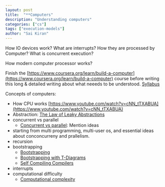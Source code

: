 ```yaml
---
layout: post
title:  "**Computers"
description: "Understanding computers"
categories: ["cs"]
tags: ["execution-models"]
author: "Sai Kiran"
---
```



How IO devices work?
What are interrupts?
How they are processed by Computer?
What is concurrent execution?


How modern computer processor works?


Finish the [https://www.coursera.org/learn/build-a-computer](https://www.coursera.org/learn/build-a-computer) course before writing this long & 
detailed writing about what neeeds to be understood. [Syllabus](https://docs.wixstatic.com/ugd/44046b_9b60bbc2723a435db664fa0faa4dc645.pdf)

Concepts of computers:
- How CPU works [https://www.youtube.com/watch?v=cNN_tTXABUA](https://www.youtube.com/watch?v=cNN_tTXABUA)
- Abstraction: [The Law of Leaky Abstractions](https://www.joelonsoftware.com/2002/11/11/the-law-of-leaky-abstractions/)
- concurrent vs parallel
    - [Concurrent vs parallel](https://blog.golang.org/concurrency-is-not-parallelism): Mention ideas
- starting from multi programming, multi-user os, and essential ideas about conconcurreny and prallelism. 
- recursion
- bootstrapping
    - [Bootstrapping](https://www.youtube.com/watch?v=nslY1s0U9_c)
    - [Bootstrapping with T-Diagrams](https://www.youtube.com/watch?v=PjeE8Bc96HY&t=20s)
    - [Self Compiling Compilers](https://www.youtube.com/watch?v=lJf2i87jgFA)
- interrupts
- computational difficulty
    - [Computational complexity](https://www.youtube.com/watch?v=moPtwq_cVH8)
